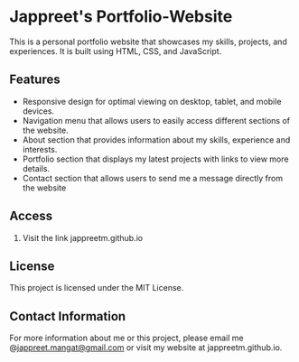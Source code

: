 # Jappreet's Portfolio-Website

This is a personal portfolio website that showcases my skills, projects, and experiences. It is built using HTML, CSS, and JavaScript.

## Features
- Responsive design for optimal viewing on desktop, tablet, and mobile devices.
- Navigation menu that allows users to easily access different sections of the website.
- About section that provides information about my skills, experience and interests.
- Portfolio section that displays my latest projects with links to view more details.
- Contact section that allows users to send me a message directly from the website


## Access
1. Visit the link jappreetm.github.io


## License
This project is licensed under the MIT License.

## Contact Information
For more information about me or this project, please email me @jappreet.mangat@gmail.com or visit my website at jappreetm.github.io.
